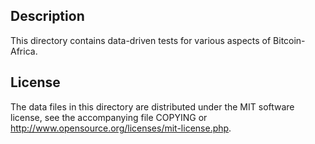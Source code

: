Description
------------

This directory contains data-driven tests for various aspects of Bitcoin-Africa.

License
--------

The data files in this directory are distributed under the MIT software
license, see the accompanying file COPYING or
http://www.opensource.org/licenses/mit-license.php.

